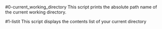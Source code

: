 #0-current_working_directory
This script prints the absolute path name of the current working directory.

#1-listit
This script displays the contents list of your current directory

